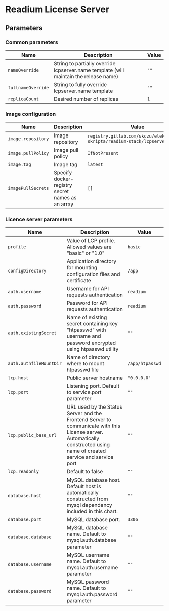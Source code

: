 # Readium License Server

## Parameters

### Common parameters

| Name               | Description                                                                           | Value |
| ------------------ | ------------------------------------------------------------------------------------- | ----- |
| `nameOverride`     | String to partially override lcpserver.name template (will maintain the release name) | `""`  |
| `fullnameOverride` | String to fully override lcpserver.name template                                      | `""`  |
| `replicaCount`     | Desired number of replicas                                                            | `1`   |

### Image configuration

| Name               | Description                                      | Value                                                                    |
| ------------------ | ------------------------------------------------ | ------------------------------------------------------------------------ |
| `image.repository` | Image repository                                 | `registry.gitlab.com/skczu/elektronicke-skripta/readium-stack/lcpserver` |
| `image.pullPolicy` | Image pull policy                                | `IfNotPresent`                                                           |
| `image.tag`        | Image tag                                        | `latest`                                                                 |
| `imagePullSecrets` | Specify docker-registry secret names as an array | `[]`                                                                     |

### Licence server parameters

| Name                    | Description                                                                                                                                                             | Value           |
| ----------------------- | ----------------------------------------------------------------------------------------------------------------------------------------------------------------------- | --------------- |
| `profile`               | Value of LCP profile. Allowed values are "basic" or "1.0"                                                                                                               | `basic`         |
| `configDirectory`       | Application directory for mounting configuration files and certificate                                                                                                  | `/app`          |
| `auth.username`         | Username for API requests authentication                                                                                                                                | `readium`       |
| `auth.password`         | Password for API requests authentication                                                                                                                                | `readium`       |
| `auth.existingSecret`   | Name of existing secret containing key "htpasswd" with username and password encrypted using htpasswd utility                                                           | `""`            |
| `auth.authfileMountDir` | Name of directory where to mount htpasswd file                                                                                                                          | `/app/htpasswd` |
| `lcp.host`              | Public server hostname                                                                                                                                                  | `"0.0.0.0"`     |
| `lcp.port`              | Listening port. Default to service.port parameter                                                                                                                       | `""`            |
| `lcp.public_base_url`   | URL used by the Status Server and the Frontend Server to communicate with this License server. Automatically constructed using name of created service and service port | `""`            |
| `lcp.readonly`          | Default to false                                                                                                                                                        | `""`            |
| `database.host`         | MySQL database host. Default host is automatically constructed from mysql dependency included in this chart.                                                            | `""`            |
| `database.port`         | MySQL database port.                                                                                                                                                    | `3306`          |
| `database.database`     | MySQL database name. Default to mysql.auth.database parameter                                                                                                           | `""`            |
| `database.username`     | MySQL username name. Default to mysql.auth.username parameter                                                                                                           | `""`            |
| `database.password`     | MySQL password name. Default to mysql.auth.password parameter                                                                                                           | `""`            |
